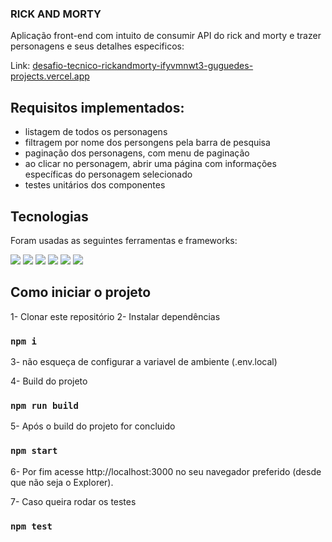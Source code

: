 ### RICK AND MORTY 

Aplicação front-end com intuito de consumir API do rick and morty e trazer personagens e seus detalhes especificos:

Link: [desafio-tecnico-rickandmorty-ifyvmnwt3-guguedes-projects.vercel.app
](https://desafio-tecnico-rickandmorty.vercel.app/)
## Requisitos implementados:
- listagem de todos os personagens 
- filtragem por nome dos persongens pela barra de pesquisa
- paginação dos personagens, com menu de paginação
- ao clicar no personagem, abrir uma página com informações específicas do personagem selecionado
- testes unitários dos componentes

## Tecnologias
Foram usadas as seguintes ferramentas e frameworks:

<img src="https://img.shields.io/badge/styled--components-DB7093?style=for-the-badge&logo=styled-components&logoColor=white"/> <img src="https://img.shields.io/badge/React-20232A?style=for-the-badge&logo=react&logoColor=61DAFB"/> <img src="https://img.shields.io/badge/Jest-C21325?style=for-the-badge&logo=jest&logoColor=white"/> <img src="https://img.shields.io/badge/axios-671ddf?&style=for-the-badge&logo=axios&logoColor=white"/> <img src="https://img.shields.io/badge/next%20js-000000?style=for-the-badge&logo=nextdotjs&logoColor=white"/> <img src="https://img.shields.io/badge/JavaScript-323330?style=for-the-badge&logo=javascript&logoColor=F7DF1E"/>

## Como iniciar o projeto
1- Clonar este repositório
2- Instalar dependências
### `npm i`
3- não esqueça de configurar a variavel de ambiente (.env.local)

4- Build do projeto
### `npm run build`
5- Após o build do projeto for concluido
### `npm start`
6- Por fim acesse http://localhost:3000 no seu navegador preferido (desde que não seja o Explorer).

7- Caso queira rodar os testes
### `npm test`



